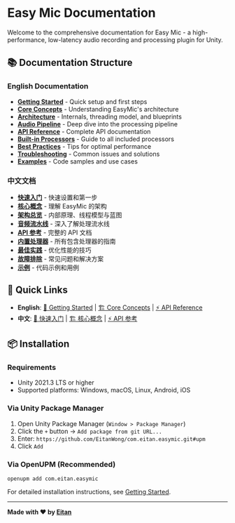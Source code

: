 # Easy Mic Documentation

Welcome to the comprehensive documentation for Easy Mic - a high-performance, low-latency audio recording and processing plugin for Unity.

## 📚 Documentation Structure

### English Documentation
- **[Getting Started](en/getting-started.md)** - Quick setup and first steps
- **[Core Concepts](en/core-concepts.md)** - Understanding EasyMic's architecture  
- **[Architecture](en/architecture.md)** - Internals, threading model, and blueprints
- **[Audio Pipeline](en/audio-pipeline.md)** - Deep dive into the processing pipeline
- **[API Reference](en/api-reference.md)** - Complete API documentation
- **[Built-in Processors](en/processors.md)** - Guide to all included processors
- **[Best Practices](en/best-practices.md)** - Tips for optimal performance
- **[Troubleshooting](en/troubleshooting.md)** - Common issues and solutions
- **[Examples](en/examples.md)** - Code samples and use cases

### 中文文档
- **[快速入门](zh-CN/getting-started.md)** - 快速设置和第一步
- **[核心概念](zh-CN/core-concepts.md)** - 理解 EasyMic 的架构
- **[架构总览](zh-CN/architecture.md)** - 内部原理、线程模型与蓝图
- **[音频流水线](zh-CN/audio-pipeline.md)** - 深入了解处理流水线
- **[API 参考](zh-CN/api-reference.md)** - 完整的 API 文档
- **[内置处理器](zh-CN/processors.md)** - 所有包含处理器的指南
- **[最佳实践](zh-CN/best-practices.md)** - 优化性能的技巧
- **[故障排除](zh-CN/troubleshooting.md)** - 常见问题和解决方案
- **[示例](zh-CN/examples.md)** - 代码示例和用例

## 🔗 Quick Links

- **English**: [🚀 Getting Started](en/getting-started.md) | [🏗️ Core Concepts](en/core-concepts.md) | [⚡ API Reference](en/api-reference.md)
- **中文**: [🚀 快速入门](zh-CN/getting-started.md) | [🏗️ 核心概念](zh-CN/core-concepts.md) | [⚡ API 参考](zh-CN/api-reference.md)

## 📦 Installation

### Requirements
- Unity 2021.3 LTS or higher
- Supported platforms: Windows, macOS, Linux, Android, iOS

### Via Unity Package Manager
1. Open Unity Package Manager (`Window > Package Manager`)
2. Click the `+` button → `Add package from git URL...`
3. Enter: `https://github.com/EitanWong/com.eitan.easymic.git#upm`
4. Click `Add`

### Via OpenUPM (Recommended)
```terminal
openupm add com.eitan.easymic
```

For detailed installation instructions, see [Getting Started](en/getting-started.md).

---

**Made with ❤️ by [Eitan](https://github.com/EitanWong)**
